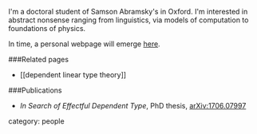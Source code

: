 I'm a doctoral student of Samson Abramsky's in Oxford. I'm interested in abstract nonsense ranging from linguistics, via models of computation to foundations of physics.

In time, a personal webpage will emerge [here](http://users.ox.ac.uk/~magd3996/index.html).

###Related pages

* [[dependent linear type theory]]

###Publications

* _In Search of Effectful Dependent Type_, PhD thesis,
 [arXiv:1706.07997](https://arxiv.org/abs/1706.07997)

category: people